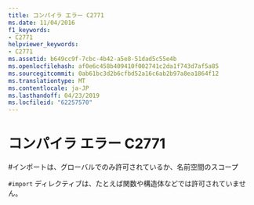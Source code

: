 ```yaml
---
title: コンパイラ エラー C2771
ms.date: 11/04/2016
f1_keywords:
- C2771
helpviewer_keywords:
- C2771
ms.assetid: b649cc9f-7cbc-4b42-a5e8-51dad5c55e4b
ms.openlocfilehash: af0e6c458b409410f002741c2da1f743d7af5a85
ms.sourcegitcommit: 0ab61bc3d2b6cfbd52a16c6ab2b97a8ea1864f12
ms.translationtype: MT
ms.contentlocale: ja-JP
ms.lasthandoff: 04/23/2019
ms.locfileid: "62257570"
---
```

# <a name="compiler-error-c2771"></a>コンパイラ エラー C2771

\#インポートは、グローバルでのみ許可されているか、名前空間のスコープ

`#import` ディレクティブは、たとえば関数や構造体などでは許可されていません。